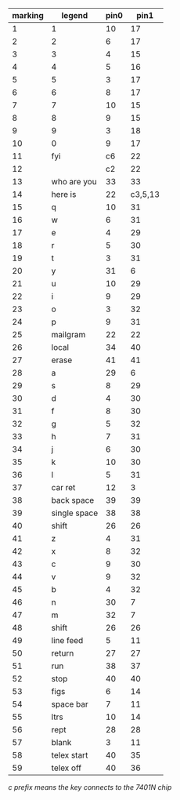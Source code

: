 | marking | legend        | pin0  | pin1    |
|---------|---------------|-------|---------|
| 1       | 1             | 10    | 17      |
| 2       | 2             | 6     | 17      |
| 3       | 3             | 4     | 15      |
| 4       | 4             | 5     | 16      |
| 5       | 5             | 3     | 17      |
| 6       | 6             | 8     | 17      |
| 7       | 7             | 10    | 15      |
| 8       | 8             | 9     | 15      |
| 9       | 9             | 3     | 18      |
| 10      | 0             | 9     | 17      |
| 11      | fyi           | c6    | 22      |
| 12      |               | c2    | 22      |
| 13      | who are you   | 33    | 33      |
| 14      | here is       | 22    | c3,5,13 |
| 15      | q             | 10    | 31      |
| 16      | w             | 6     | 31      |
| 17      | e             | 4     | 29      |
| 18      | r             | 5     | 30      |
| 19      | t             | 3     | 31      |
| 20      | y             | 31    | 6       |
| 21      | u             | 10    | 29      |
| 22      | i             | 9     | 29      |
| 23      | o             | 3     | 32      |
| 24      | p             | 9     | 31      |
| 25      | mailgram      | 22    | 22      |
| 26      | local         | 34    | 40      |
| 27      | erase         | 41    | 41      |
| 28      | a             | 29    | 6       |
| 29      | s             | 8     | 29      |
| 30      | d             | 4     | 30      |
| 31      | f             | 8     | 30      |
| 32      | g             | 5     | 32      |
| 33      | h             | 7     | 31      |
| 34      | j             | 6     | 30      |
| 35      | k             | 10    | 30      |
| 36      | l             | 5     | 31      |
| 37      | car ret       | 12    | 3       |
| 38      | back space    | 39    | 39      |
| 39      | single space  | 38    | 38      |
| 40      | shift         | 26    | 26      |
| 41      | z             | 4     | 31      |
| 42      | x             | 8     | 32      |
| 43      | c             | 9     | 30      |
| 44      | v             | 9     | 32      |
| 45      | b             | 4     | 32      |
| 46      | n             | 30    | 7       |
| 47      | m             | 32    | 7       |
| 48      | shift         | 26    | 26      |
| 49      | line feed     | 5     | 11      |
| 50      | return        | 27    | 27      |
| 51      | run           | 38    | 37      |
| 52      | stop          | 40    | 40      |
| 53      | figs          | 6     | 14      |
| 54      | space bar     | 7     | 11      |
| 55      | ltrs          | 10    | 14      |
| 56      | rept          | 28    | 28      |
| 57      | blank         | 3     | 11      |
| 58      | telex start   | 40    | 35      |
| 59      | telex off     | 40    | 36      |

_c prefix means the key connects to the 7401N chip_
